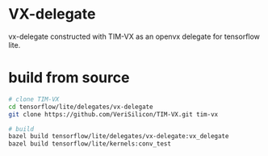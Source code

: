# VX-delegate
vx-delegate constructed with TIM-VX as an openvx delegate for tensorflow lite.

# build from source

```sh
# clone TIM-VX
cd tensorflow/lite/delegates/vx-delegate
git clone https://github.com/VeriSilicon/TIM-VX.git tim-vx

# build
bazel build tensorflow/lite/delegates/vx-delegate:vx_delegate
bazel build tensorflow/lite/kernels:conv_test
```
